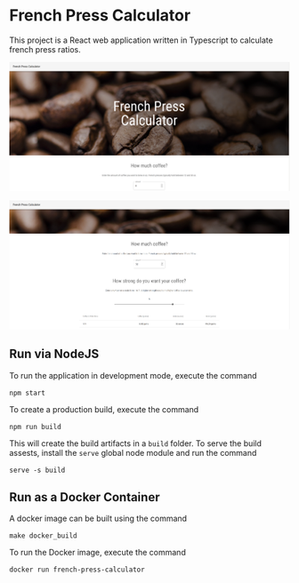 # French Press Calculator

This project is a React web application written in Typescript to calculate french press ratios.


![Image](screen_shots/shot1.png)

![Image](screen_shots/shot2.png)

## Run via NodeJS

To run the application in development mode, execute the command

```
npm start
```

To create a production build, execute the command

```
npm run build
```

This will create the build artifacts in a `build` folder. To serve the build assests, install the 
`serve` global node module and run the command

```
serve -s build
```


## Run as a Docker Container

A docker image can be built using the command

```
make docker_build
```

To run the Docker image, execute the command

```
docker run french-press-calculator
```